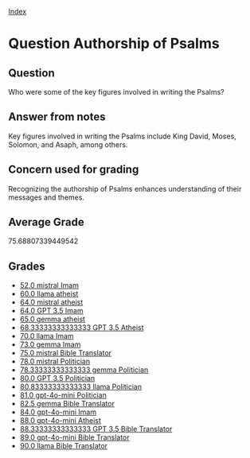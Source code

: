 
[Index](../../index.md)
# Question Authorship of Psalms
## Question
Who were some of the key figures involved in writing the Psalms?

## Answer from notes
Key figures involved in writing the Psalms include King David, Moses, Solomon, and Asaph, among others.

## Concern used for grading
Recognizing the authorship of Psalms enhances understanding of their messages and themes.

## Average Grade
75.68807339449542

## Grades
 * [52.0 mistral Imam](../answers/mistral_Imam/Authorship_of_Psalms.md)
 * [60.0 llama atheist](../answers/llama_atheist/Authorship_of_Psalms.md)
 * [64.0 mistral atheist](../answers/mistral_atheist/Authorship_of_Psalms.md)
 * [64.0 GPT 3.5 Imam](../answers/GPT_3.5_Imam/Authorship_of_Psalms.md)
 * [65.0 gemma atheist](../answers/gemma_atheist/Authorship_of_Psalms.md)
 * [68.33333333333333 GPT 3.5 Atheist](../answers/GPT_3.5_Atheist/Authorship_of_Psalms.md)
 * [70.0 llama Imam](../answers/llama_Imam/Authorship_of_Psalms.md)
 * [73.0 gemma Imam](../answers/gemma_Imam/Authorship_of_Psalms.md)
 * [75.0 mistral Bible Translator](../answers/mistral_Bible_Translator/Authorship_of_Psalms.md)
 * [78.0 mistral Politician](../answers/mistral_Politician/Authorship_of_Psalms.md)
 * [78.33333333333333 gemma Politician](../answers/gemma_Politician/Authorship_of_Psalms.md)
 * [80.0 GPT 3.5 Politician](../answers/GPT_3.5_Politician/Authorship_of_Psalms.md)
 * [80.83333333333333 llama Politician](../answers/llama_Politician/Authorship_of_Psalms.md)
 * [81.0 gpt-4o-mini Politician](../answers/gpt-4o-mini_Politician/Authorship_of_Psalms.md)
 * [82.5 gemma Bible Translator](../answers/gemma_Bible_Translator/Authorship_of_Psalms.md)
 * [84.0 gpt-4o-mini Imam](../answers/gpt-4o-mini_Imam/Authorship_of_Psalms.md)
 * [88.0 gpt-4o-mini Atheist](../answers/gpt-4o-mini_Atheist/Authorship_of_Psalms.md)
 * [88.33333333333333 GPT 3.5 Bible Translator](../answers/GPT_3.5_Bible_Translator/Authorship_of_Psalms.md)
 * [89.0 gpt-4o-mini Bible Translator](../answers/gpt-4o-mini_Bible_Translator/Authorship_of_Psalms.md)
 * [90.0 llama Bible Translator](../answers/llama_Bible_Translator/Authorship_of_Psalms.md)
